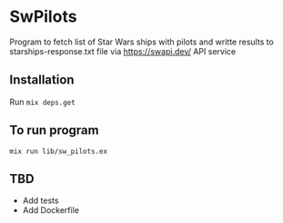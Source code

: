 # SwPilots

Program to fetch list of Star Wars ships with pilots and writte results to starships-response.txt file via https://swapi.dev/ API service


## Installation

Run ```mix deps.get```

## To run program

```mix run lib/sw_pilots.ex```

## TBD
- Add tests
- Add Dockerfile

